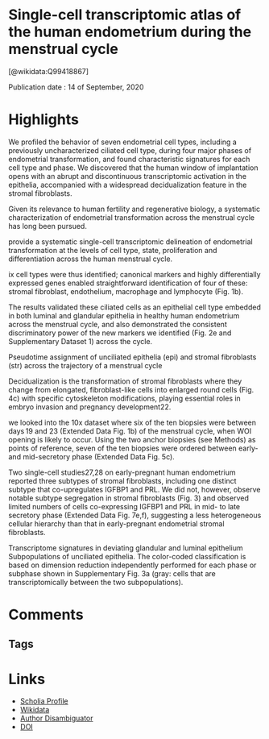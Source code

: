 
Single-cell transcriptomic atlas of the human endometrium during the menstrual cycle
====================================================================================
  
  [@wikidata:Q99418867]  
  
Publication date : 14 of September, 2020  

# Highlights

We profiled the behavior of seven endometrial cell types, including a previously uncharacterized ciliated cell type, during four major phases of endometrial transformation, and found characteristic signatures for each cell type and phase. We discovered that the human window of implantation opens with an abrupt and discontinuous transcriptomic activation in the epithelia, accompanied with a widespread decidualization feature in the stromal fibroblasts.

Given its relevance to human fertility and regenerative biology, a systematic characterization of endometrial transformation across the menstrual cycle has long been pursued.

 provide a systematic single-cell transcriptomic delineation of endometrial transformation at the levels of cell type, state, proliferation and differentiation across the human menstrual cycle.

ix cell types were thus identified; canonical markers and highly differentially expressed genes enabled straightforward identification of four of these: stromal fibroblast, endothelium, macrophage and lymphocyte (Fig. 1b).

The results validated these ciliated cells as an epithelial cell type embedded in both luminal and glandular epithelia in healthy human endometrium across the menstrual cycle, and also demonstrated the consistent discriminatory power of the new markers we identified (Fig. 2e and Supplementary Dataset 1) across the cycle.

Pseudotime assignment of unciliated epithelia (epi) and stromal fibroblasts (str) across the trajectory of a menstrual cycle

Decidualization is the transformation of stromal fibroblasts where they change from elongated, fibroblast-like cells into enlarged round cells (Fig. 4c) with specific cytoskeleton modifications, playing essential roles in embryo invasion and pregnancy development22.

we looked into the 10x dataset where six of the ten biopsies were between days 19 and 23 (Extended Data Fig. 1b) of the menstrual cycle, when WOI opening is likely to occur. Using the two anchor biopsies (see Methods) as points of reference, seven of the ten biopsies were ordered between early- and mid-secretory phase (Extended Data Fig. 5c). 

Two single-cell studies27,28 on early-pregnant human endometrium reported three subtypes of stromal fibroblasts, including one distinct subtype that co-upregulates IGFBP1 and PRL. We did not, however, observe notable subtype segregation in stromal fibroblasts (Fig. 3) and observed limited numbers of cells co-expressing IGFBP1 and PRL in mid- to late secretory phase (Extended Data Fig. 7e,f), suggesting a less heterogeneous cellular hierarchy than that in early-pregnant endometrial stromal fibroblasts.

Transcriptome signatures in deviating glandular and luminal epithelium
 Subpopulations of unciliated epithelia. The color-coded classification is based on dimension reduction independently performed for each phase or subphase shown in Supplementary Fig. 3a (gray: cells that are transcriptomically between the two subpopulations).
# Comments

## Tags

# Links
  
 * [Scholia Profile](https://scholia.toolforge.org/work/Q99418867)  
 * [Wikidata](https://www.wikidata.org/wiki/Q99418867)  
 * [Author Disambiguator](https://author-disambiguator.toolforge.org/work_item_oauth.php?id=Q99418867&batch_id=&match=1&author_list_id=&doit=Get+author+links+for+work)  
 * [DOI](https://doi.org/10.1038/S41591-020-1040-Z)  

